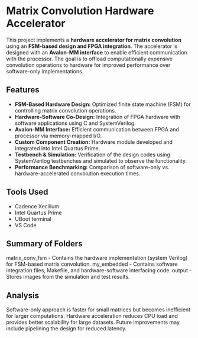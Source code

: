 # Matrix Convolution Hardware Accelerator

This project implements a **hardware accelerator for matrix convolution** using an **FSM-based design and FPGA integration**. The accelerator is designed with an **Avalon-MM interface** to enable efficient communication with the processor. The goal is to offload computationally expensive convolution operations to hardware for improved performance over software-only implementations.

## Features
- **FSM-Based Hardware Design:** Optimized finite state machine (FSM) for controlling matrix convolution operations.
- **Hardware-Software Co-Design:** Integration of FPGA hardware with software applications using C and SystemVerilog.
- **Avalon-MM Interface:** Efficient communication between FPGA and processor via memory-mapped I/O.
- **Custom Component Creation:** Hardware module developed and integrated into Intel Quartus Prime.
- **Testbench & Simulation:** Verification of the design codes using SystemVerilog testbenches and simulated to observe the functionality.
- **Performance Benchmarking:** Comparison of software-only vs. hardware-accelerated convolution execution times.

## Tools Used
- Cadence Xecilium
- Intel Quartus Prime
- UBoot terminal
- VS Code

## Summary of Folders
matrix_conv_fsm - Contains the hardware implementation (system Verilog) for FSM-based matrix convolution.
my_embedded - Contains software integration files, Makefile, and hardware-software interfacing code.
output - Stores images from the simulation and test results.

## Analysis
Software-only approach is faster for small matrices but becomes inefficient for larger computations.
Hardware acceleration reduces CPU load and provides better scalability for large datasets.
Future improvements may include pipelining the design for reduced latency.
